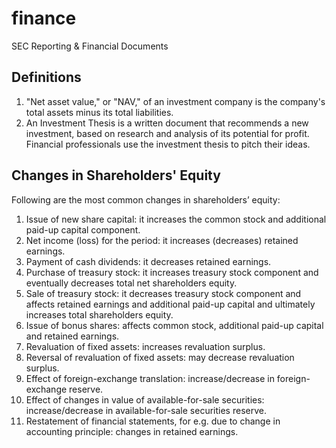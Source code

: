 # finance
SEC Reporting & Financial Documents

## Definitions
1. "Net asset value," or "NAV," of an investment company is the company's total assets minus its total liabilities.
2. An Investment Thesis is a written document that recommends a new investment, based on research and analysis of its potential for profit. Financial professionals use the investment thesis to pitch their ideas.


## Changes in Shareholders' Equity
Following are the most common changes in shareholders’ equity:

1. Issue of new share capital: it increases the common stock and additional paid-up capital component.
2. Net income (loss) for the period: it increases (decreases) retained earnings.
3. Payment of cash dividends: it decreases retained earnings.
4. Purchase of treasury stock: it increases treasury stock component and eventually decreases total net shareholders equity.
5. Sale of treasury stock: it decreases treasury stock component and affects retained earnings and additional paid-up capital and ultimately increases total shareholders equity.
6. Issue of bonus shares: affects common stock, additional paid-up capital and retained earnings.
7. Revaluation of fixed assets: increases revaluation surplus.
8. Reversal of revaluation of fixed assets: may decrease revaluation surplus.
9. Effect of foreign-exchange translation: increase/decrease in foreign-exchange reserve.
10. Effect of changes in value of available-for-sale securities: increase/decrease in available-for-sale securities reserve.
11. Restatement of financial statements, for e.g. due to change in accounting principle: changes in retained earnings.